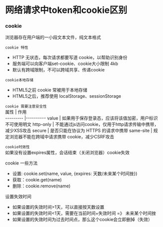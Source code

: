 
# 网络请求中token和cookie区别

### cookie
浏览器存在用户端的一小段文本文件，纯文本格式

`cookie 特性`   
- HTTP 无状态，每次请求都要写道 cookie，以帮助识别身份
- 服务端可以向客户端set-cookie、cookie大小限制 4kb
- 默认有跨域限制，不可以跨域共享、传递cookie

`cookie本地存储`   
- HTML5之前 cookie 常被用于本地存储
- HTML5之后，推荐使用 localStorage、sessionStorage

`cookie 需要注意安全性`   
属性      | 作用     
--------- |----------
value     | 如果用于保存登录态，应该将该值加密，用户标识不可使用明文
http-only | 不能通过js访问cookie，仅用于http请求传输中携带，减少XSS攻击
secure    | 是否只能在协议为 HTTPS 的请求中携带
same-site | 规定浏览器不能在跨域中请求携带 cookie，减少CSRF攻击

`cookie时效性`   
如果没有设置expires属性，会话结束（关闭浏览器）cookie失效

cookie 一些方法
- 设置: cookie.set(name, value, {expires: 天数/未来某个时间挫})
- 获取：cookie.get(name)
- 删除：cookie.remove(name)

设置失效时间
- 如果设置的失效时间>1天，可以直接按天数设置
- 如果设置的失效时间<1天，需要在当前时间+失效时间 =》 未来某个时间挫
- 如果设置的失效时间为过去时间点，那么这个cookie会立即删掉（失效）


